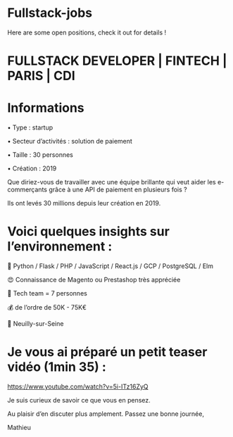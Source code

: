 # Fullstack-jobs
Here are some open positions, check it out for details !


# FULLSTACK DEVELOPER | FINTECH | PARIS | CDI

# Informations

•	Type : startup

•	Secteur d’activités : solution de paiement

•	Taille : 30 personnes

•	Création : 2019

Que diriez-vous de travailler avec une équipe brillante qui veut aider les e-commerçants grâce à une API de paiement en plusieurs fois ?

Ils ont levés 30 millions depuis leur création en 2019.


# Voici quelques insights sur l’environnement :

🧱 Python / Flask / PHP / JavaScript / React.js / GCP / PostgreSQL / Elm

😍 Connaissance de Magento ou Prestashop très appréciée

👥 Tech team = 7 personnes 

💰 de l’ordre de 50K - 75K€

🚩 Neuilly-sur-Seine


# Je vous ai préparé un petit teaser vidéo (1min 35) :
https://www.youtube.com/watch?v=5i-ITz16ZyQ


Je suis curieux de savoir ce que vous en pensez.

Au plaisir d’en discuter plus amplement.
Passez une bonne journée,

Mathieu
